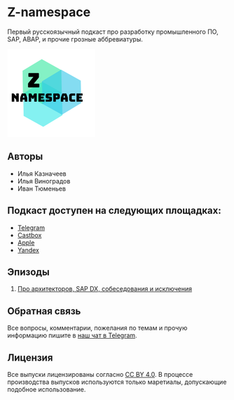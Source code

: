 # Z-namespace

Первый русскоязычный подкаст про разработку промышленного ПО, SAP, ABAP, и прочие грозные аббревиатуры.

![Project Logo](/logo.png)

## Авторы

- Илья Казначеев
- Илья Виноградов
- Иван Тюменьев

## Подкаст доступен на следующих площадках:

- [Telegram](https://t.me/z_namespace)
- [Castbox](https://castbox.fm/channel/id2658981)
- [Apple](https://podcasts.apple.com/ru/podcast/z-namespace/id1501041559)
- [Yandex](https://music.yandex.ru/album/10122818)

## Эпизоды

1. [Про архитекторов, SAP DX, собеседования и исключения](https://castbox.fm/episode/Z-namespace-1-id2658981-id235788244)

## Обратная связь

Все вопросы, комментарии, пожелания по темам и прочую информацию пишите в [наш чат в Telegram](https://t.me/z_chatspace).

## Лицензия

Все выпуски лицензированы согласно [CC BY 4.0](https://creativecommons.org/licenses/by/4.0/). В процессе производства выпусков используются только маретиалы, допускающие подобное использование.
